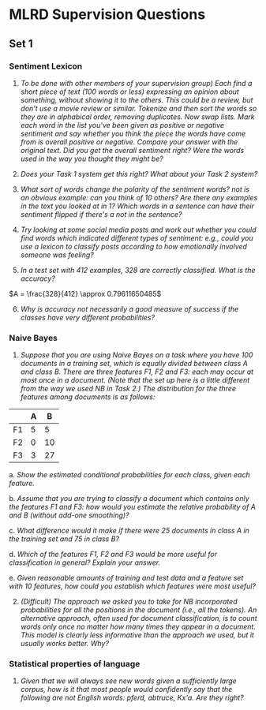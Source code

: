 # MLRD Supervision Questions

## Set 1

### Sentiment Lexicon

1. *To be done with other members of your supervision group) Each find a short piece of text (100 words or less) expressing an opinion about something, without showing it to the others. This could be a review, but don't use a movie review or similar. Tokenize and then sort the words so they are in alphabical order, removing duplicates. Now swap lists. Mark each word in the list you've been given as positive or negative sentiment and say whether you think the piece the words have come from is overall positive or negative. Compare your answer with the original text. Did you get the overall sentiment right? Were the words used in the way you thought they might be?*

2. *Does your Task 1 system get this right? What about your Task 2 system?*

3. *What sort of words change the polarity of the sentiment words? not is an obvious example: can you think of 10 others? Are there any examples in the text you looked at in 1? Which words in a sentence can have their sentiment flipped if there's a not in the sentence?*

4. *Try looking at some social media posts and work out whether you could find words which indicated different types of sentiment: e.g., could you use a lexicon to classify posts according to how emotionally involved someone was feeling?*

5. *In a test set with 412 examples, 328 are correctly classified. What is the accuracy?*

$A = \frac{328}{412} \approx 0.79611650485$

6. *Why is accuracy not necessarily a good measure of success if the classes have very different probabilities?*

### Naive Bayes

1. *Suppose that you are using Naive Bayes on a task where you have 100 documents in a training set, which is equally divided between class A and class B. There are three features F1, F2 and F3: each may occur at most once in a document. (Note that the set up here is a little different from the way we used NB in Task 2.) The distribution for the three features among documents is as follows:*

|    | A | B  |
| -- | - | -- |
| F1 | 5 | 5  |
| F2 | 0 | 10 |
| F3 | 3 | 27 |

a. *Show the estimated conditional probabilities for each class, given each feature.*

b. *Assume that you are trying to classify a document which contains only the features F1 and F3: how would you estimate the relative probability of A and B (without add-one smoothing)?*

c. *What difference would it make if there were 25 documents in class A in the training set and 75 in class B?*

d. *Which of the features F1, F2 and F3 would be more useful for classification in general? Explain your answer.*

e. *Given reasonable amounts of training and test data and a feature set with 10 features, how could you establish which features were most useful?*

2. *(Difficult) The approach we asked you to take for NB incorporated probabilities for all the positions in the document (i.e., all the tokens). An alternative approach, often used for document classification, is to count words only once no matter how many times they appear in a document. This model is clearly less informative than the approach we used, but it usually works better. Why?*

### Statistical properties of language

1. *Given that we will always see new words given a sufficiently large corpus, how is it that most people would confidently say that the following are not English words: pferd, abtruce, Kx'a. Are they right?*

